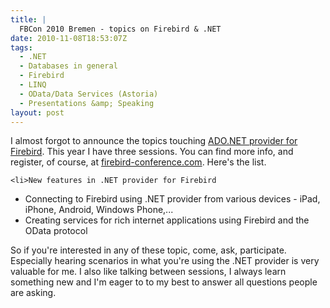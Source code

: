 ```yaml
---
title: |
  FBCon 2010 Bremen - topics on Firebird & .NET
date: 2010-11-08T18:53:07Z
tags:
  - .NET
  - Databases in general
  - Firebird
  - LINQ
  - OData/Data Services (Astoria)
  - Presentations &amp; Speaking
layout: post
---
```

I almost forgot to announce the topics touching [ADO.NET provider for Firebird][1]. This year I have three sessions. You can find more info, and register, of course, at [firebird-conference.com][2]. Here's the list.

	<li>New features in .NET provider for Firebird
* Connecting to Firebird using .NET provider from various devices - iPad, iPhone, Android, Windows Phone,...
* Creating services for rich internet applications using Firebird and the OData protocol

So if you're interested in any of these topic, come, ask, participate. Especially hearing scenarios in what you're using the .NET provider is very valuable for me. I also like talking between sessions, I always learn something new and I'm eager to to my best to answer all questions people are asking.

[1]: http://www.firebirdsql.org/index.php?op=files&id=netprovider
[2]: http://www.firebird-conference.com